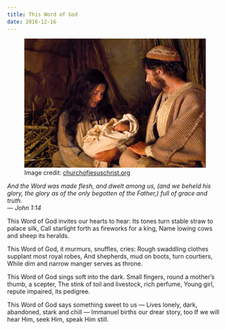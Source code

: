 ```yaml
---
title: This Word of God
date: 2016-12-16
---
```


<figure>
<img src="assets/nativity.jpeg"/>
<figcaption>Image credit: <a target="_blank" href="https://www.churchofjesuschrist.org/media/image/nativity-scene-mary-joseph-baby-jesus-35a6461?lang=eng">churchofjesuschrist.org</a></figcaption>
</figure>

*And the Word was made flesh, and dwelt among us, (and we beheld his glory, the glory as of the only begotten of the Father,) full of grace and truth.<br>
&mdash; John 1:14*

<p class="poetry">This Word of God invites our hearts to hear:
Its tones turn stable straw to palace silk,
Call starlight forth as fireworks for a king,
Name lowing cows and sheep its heralds.

This Word of God, it murmurs, snuffles, cries:
Rough swaddling clothes supplant most royal robes,
And shepherds, mud on boots, turn courtiers,
While dim and narrow manger serves as throne.

This Word of God sings soft into the dark.
Small fingers, round a mother’s thumb, a scepter,
The stink of toil and livestock, rich perfume,
Young girl, repute impaired, its pedigree.

This Word of God says something sweet to us &mdash;
Lives lonely, dark, abandoned, stark and chill &mdash;
Immanuel births our drear story, too
If we will hear Him, seek Him, speak Him still.</p>
